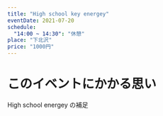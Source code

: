 ```yaml
---
title: "High school key energey"
eventDate: 2021-07-20
schedule:
  "14:00 ~ 14:30": "休憩"
place: "下北沢"
price: "1000円"
---
```


# このイベントにかかる思い
High school energey の補足